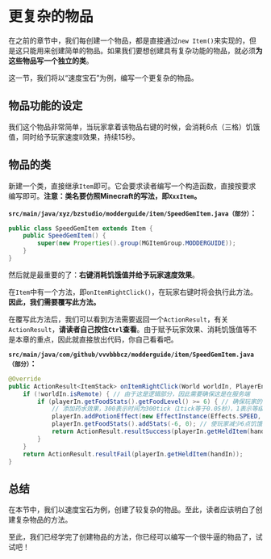 # 更复杂的物品

在之前的章节中，我们每创建一个物品，都是直接通过`new Item()`来实现的，但是这只能用来创建简单的物品。如果我们要想创建具有复杂功能的物品，就必须**为这些物品写一个独立的类**。

这一节，我们将以“速度宝石”为例，编写一个更复杂的物品。

## 物品功能的设定

我们这个物品非常简单，当玩家拿着该物品右键的时候，会消耗6点（三格）饥饿值，同时给予玩家速度II效果，持续15秒。

## 物品的类

新建一个类，直接继承`Item`即可。它会要求读者编写一个构造函数，直接按要求编写即可。**注意：类名要仿照Minecraft的写法，即`XxxItem`。**

**`src/main/java/xyz/bzstudio/modderguide/item/SpeedGemItem.java（部分）`：**

```java
public class SpeedGemItem extends Item {
	public SpeedGemItem() {
		super(new Properties().group(MGItemGroup.MODDERGUIDE));
	}
}
```

然后就是最重要的了：**右键消耗饥饿值并给予玩家速度效果**。

在`Item`中有一个方法，即`onItemRightClick()`，在玩家右键时将会执行此方法。**因此，我们需要覆写此方法。**

在覆写此方法后，我们可以看到方法需要返回一个`ActionResult`，有关`ActionResult`，**请读者自己按住`Ctrl`查看**。由于赋予玩家效果、消耗饥饿值等不是本章的重点，因此就直接放出代码，你自己看看吧。

**`src/main/java/com/github/vvvbbbcz/modderguide/item/SpeedGemItem.java（部分）`：**

```java
@Override
public ActionResult<ItemStack> onItemRightClick(World worldIn, PlayerEntity playerIn, Hand handIn) {
	if (!worldIn.isRemote) { // 由于这是逻辑部分，因此需要确保这是在服务端
		if (playerIn.getFoodStats().getFoodLevel() >= 6) { // 确保玩家的饥饿值高于6
            // 添加药水效果，300表示时间为300tick（1tick等于0.05秒），1表示等级为2
			playerIn.addPotionEffect(new EffectInstance(Effects.SPEED, 300, 1));
			playerIn.getFoodStats().addStats(-6, 0); // 使玩家减少6点饥饿值
			return ActionResult.resultSuccess(playerIn.getHeldItem(handIn)); // 表示动作成功完成
        }
	}
	return ActionResult.resultFail(playerIn.getHeldItem(handIn));
}
```

## 总结

在本节中，我们以速度宝石为例，创建了较复杂的物品。至此，读者应该明白了创建复杂物品的方法。

至此，我们已经学完了创建物品的方法，你已经可以编写一个很牛逼的物品了，试试吧！